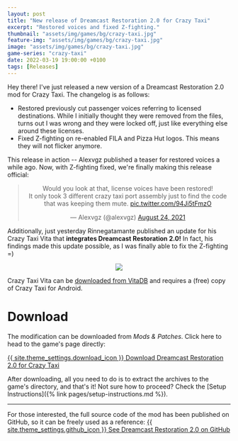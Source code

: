 ```yaml
---
layout: post
title: "New release of Dreamcast Restoration 2.0 for Crazy Taxi"
excerpt: "Restored voices and fixed Z-fighting."
thumbnail: "assets/img/games/bg/crazy-taxi.jpg"
feature-img: "assets/img/games/bg/crazy-taxi.jpg"
image: "assets/img/games/bg/crazy-taxi.jpg"
game-series: "crazy-taxi"
date: 2022-03-19 19:00:00 +0100
tags: [Releases]
---
```


Hey there! I've just released a new version of a Dreamcast Restoration 2.0 mod for Crazy Taxi.
The changelog is as follows:

* Restored previously cut passenger voices referring to licensed destinations.
While I initially thought they were removed from the files, turns out I was wrong and they were locked off, just like everything else around these licenses.
* Fixed Z-fighting on re-enabled FILA and Pizza Hut logos. This means they will not flicker anymore.

This release in action -- Alexvgz published a teaser for restored voices a while ago. Now, with Z-fighting fixed, we're finally making this release official:
<div align="center">
<blockquote class="twitter-tweet"><p lang="en" dir="ltr">Would you look at that, license voices have been restored!<br>It only took 3 different crazy taxi port assembly just to find the code that was keeping them mute. <a href="https://t.co/94Ji5tFmzO">pic.twitter.com/94Ji5tFmzO</a></p>&mdash; Alexvgz (@alexvgz) <a href="https://twitter.com/alexvgz/status/1430001643769065474?ref_src=twsrc%5Etfw">August 24, 2021</a></blockquote> <script async src="https://platform.twitter.com/widgets.js" charset="utf-8"></script>
</div>

Additionally, just yesterday Rinnegatamante published an update for his Crazy Taxi Vita that **integrates Dreamcast Restoration 2.0!**
In fact, his findings made this update possible, as I was finally able to fix the Z-fighting =)

<p align="center">
<img src="https://vitadb.rinnegatamante.it/screenshots/1250844e9b98308b37b42a2d9810a48fc329faab35fe53c9e90e9cb835fe0353.png">
</p>

Crazy Taxi Vita can be [downloaded from VitaDB](https://vitadb.rinnegatamante.it/#/info/728) and requires a (free) copy of Crazy Taxi for Android.

# Download

The modification can be downloaded from *Mods & Patches*. Click here to head to the game's page directly:

<a href="{% link _games/crazy-taxi.md %}#dreamcast-restoration" class="button" target="_blank">{{ site.theme_settings.download_icon }} Download Dreamcast Restoration 2.0 for Crazy Taxi</a>

After downloading, all you need to do is to extract the archives to the game's directory, and that's it! Not sure how to proceed? Check the [Setup Instructions]({% link pages/setup-instructions.md %}).

***

For those interested, the full source code of the mod has been published on GitHub, so it can be freely used as a reference:
<a href="https://github.com/CookiePLMonster/CT-DC" class="button github" target="_blank">{{ site.theme_settings.github_icon }} See Dreamcast Restoration 2.0 on GitHub</a>
